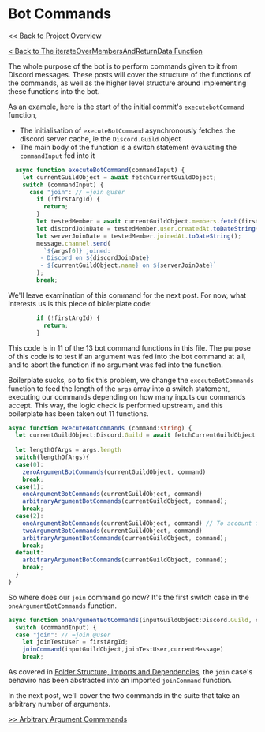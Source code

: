 # Bot Commands

[<< Back to Project Overview](defenderProject.md)

[< Back to The iterateOverMembersAndReturnData Function](utilities/iterate.md)

The whole purpose of the bot is to perform commands given to it from Discord messages. These posts will cover the structure of the functions of the commands, as well as the higher level structure around implementing these functions into the bot.

As an example, here is the start of the initial commit's `executebotCommand` function,

- The initialisation of `executeBotCommand` asynchronously fetches the discord server cache, ie the `Discord.Guild` object
- The main body of the function is a switch statement evaluating the `commandInput` fed into it

```typescript
  async function executeBotCommand(commandInput) {
    let currentGuildObject = await fetchCurrentGuildObject;
    switch (commandInput) {
      case "join": // =join @user
        if (!firstArgId) {
          return;
        }
        let testedMember = await currentGuildObject.members.fetch(firstArgId);
        let discordJoinDate = testedMember.user.createdAt.toDateString();
        let serverJoinDate = testedMember.joinedAt.toDateString();
        message.channel.send(
          `${args[0]} joined:
         - Discord on ${discordJoinDate}
         - ${currentGuildObject.name} on ${serverJoinDate}`
        );
        break;
```

We'll leave examination of this command for the next post. For now, what interests us is this piece of biolerplate code:

```typescript
        if (!firstArgId) {
          return;
        }
```
This code is in 11 of the 13 bot command functions in this file. The purpose of this code is to test if an argument was fed into the bot command at all, and to abort the function if no argument was fed into the function.

Boilerplate sucks, so to fix this problem, we change the `executeBotCommands` function to feed the length of the `args` array into a switch statement, executing our commands depending on how many inputs our commands accept. This way, the logic check is performed upstream, and this boilerplate has been taken out 11 functions.

```typescript
async function executeBotCommands (command:string) {
  let currentGuildObject:Discord.Guild = await fetchCurrentGuildObject
  
  let lengthOfArgs = args.length
  switch(lengthOfArgs){
  case(0):
    zeroArgumentBotCommands(currentGuildObject, command)
    break;
  case(1):
    oneArgumentBotCommands(currentGuildObject, command)
    arbitraryArgumentBotCommands(currentGuildObject, command);
    break;
  case(2): 
    oneArgumentBotCommands(currentGuildObject, command) // To account for reasonMessage
    twoArgumentBotCommands(currentGuildObject, command)
    arbitraryArgumentBotCommands(currentGuildObject, command);
    break;
  default:
    arbitraryArgumentBotCommands(currentGuildObject, command);
    break;
  }
}
```

So where does our `join` command go now? It's the first switch case in the `oneArgumentBotCommands` function.

```typescript
async function oneArgumentBotCommands(inputGuildObject:Discord.Guild, commandInput) {
  switch (commandInput) {
  case "join": // =join @user
    let joinTestUser = firstArgId;
    joinCommand(inputGuildObject,joinTestUser,currentMessage)
    break;
```

As covered in [Folder Structure, Imports and Dependencies](importsSection.md), the `join` case's behaviro has been abstracted into an imported `joinCommand` function.

In the next post, we'll cover the two commands in the suite that take an arbitrary number of arguments.

[>> Arbitrary Argument Commmands](commandDev/arbitraryArgs.md)
